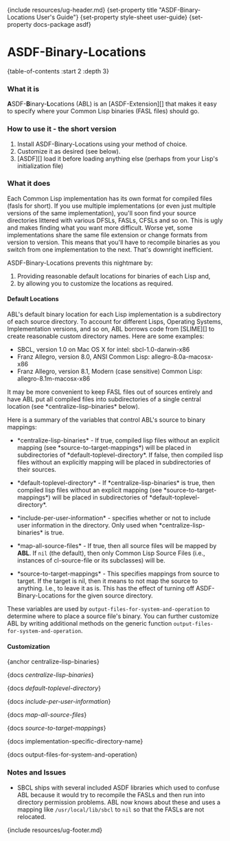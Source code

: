 {include resources/ug-header.md}
{set-property title "ASDF-Binary-Locations User's Guide"}
{set-property style-sheet user-guide}
{set-property docs-package asdf}

# ASDF-Binary-Locations

{table-of-contents :start 2 :depth 3}

### What it is

**A**SDF-**B**inary-**L**ocations (ABL) is an [ASDF-Extension][] that makes it easy to specify where your Common Lisp binaries (FASL files) should go. 

### How to use it - the short version

1. Install ASDF-Binary-Locations using your method of choice.
2. Customize it as desired (see below).
3. [ASDF][] load it before loading anything else (perhaps from your Lisp's initialization file)

### What it does

Each Common Lisp implementation has its own format for  compiled files (fasls for short). If you use multiple implementations (or even just multiple versions of the same implementation), you'll soon find your source directories littered with various DFSLs, FASLs, CFSLs and so on. This is ugly and makes finding what you want more difficult. Worse yet, some implementations share the same file extension or change formats from version to version. This means that you'll have to recompile binaries as you switch from one implementation to the next. That's downright inefficient.

ASDF-Binary-Locations prevents this nightmare by:

1. Providing reasonable default locations for binaries of each Lisp and, 
2. by allowing you to customize the locations as required.

#### Default Locations

ABL's default binary location for each Lisp implementation is a subdirectory of each source directory. To account for different Lisps, Operating Systems, Implementation versions, and so on, ABL borrows code from [SLIME][] to create reasonable custom directory names. Here are some examples:

 * SBCL, version 1.0 on Mac OS X for intel: sbcl-1.0-darwin-x86
 * Franz Allegro, version 8.0, ANSI Common Lisp:  allegro-8.0a-macosx-x86
 * Franz Allegro, version 8.1, Modern (case sensitive) Common Lisp: allegro-8.1m-macosx-x86
 
It may be more convenient to keep FASL files out of sources entirely and  have ABL put all compiled files into subdirectories of a single central location (see \*centralize-lisp-binaries\* below).

 [cbl]: #centralize-lisp-binaries
 
Here is a summary of the variables that control ABL's source to binary mappings: 

  * \*centralize-lisp-binaries\* - If true, compiled lisp files without an explicit mapping (see \*source-to-target-mappings\*) will be placed in subdirectories of \*default-toplevel-directory\*. If false, then compiled lisp files without an explicitly mapping will be placed in subdirectories of their sources.
  
  * \*default-toplevel-directory\* - If \*centralize-lisp-binaries\* is true, then compiled lisp files without an explicit mapping (see \*source-to-target-mappings\*) will be placed in subdirectories of \*default-toplevel-directory\*.

  * \*include-per-user-information\* - specifies whether or not to include user information in the directory. Only used when \*centralize-lisp-binaries\* is true.

  * \*map-all-source-files\* - If true, then all source files will be mapped by **ABL**. If `nil` (the default), then only Common Lisp Source Files (i.e., instances of cl-source-file or its subclasses) will be.
    
  * \*source-to-target-mappings\* - This specifies mappings from source to target. If the target is nil, then it means to not map the source to anything. I.e., to leave it as is. This has the effect of turning off ASDF-Binary-Locations for the given source directory.
 
These variables are used by `output-files-for-system-and-operation` to determine where to place a source file's binary.
You can further customize ABL by writing additional methods on the generic function `output-files-for-system-and-operation`. 

#### Customization

{anchor centralize-lisp-binaries}

{docs *centralize-lisp-binaries*}

{docs *default-toplevel-directory*}

{docs *include-per-user-information*}

{docs *map-all-source-files*}

{docs *source-to-target-mappings*}

{docs implementation-specific-directory-name}

{docs output-files-for-system-and-operation}

### Notes and Issues

  * SBCL ships with several included ASDF libraries which used to confuse ABL because it would try to recompile the FASLs and then run into directory permission problems. ABL now knows about these and uses a mapping like `/usr/local/lib/sbcl` to `nil` so that the FASLs are not relocated. 
  
{include resources/ug-footer.md}
